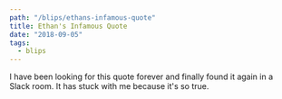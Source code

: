 ```yaml
---
path: "/blips/ethans-infamous-quote"
title: Ethan's Infamous Quote
date: "2018-09-05"
tags:
  - blips
---
```


<TweetEmbed id="145252249667506176" />

I have been looking for this quote forever and finally found it again in a Slack room. It has stuck with me because it's so true.
